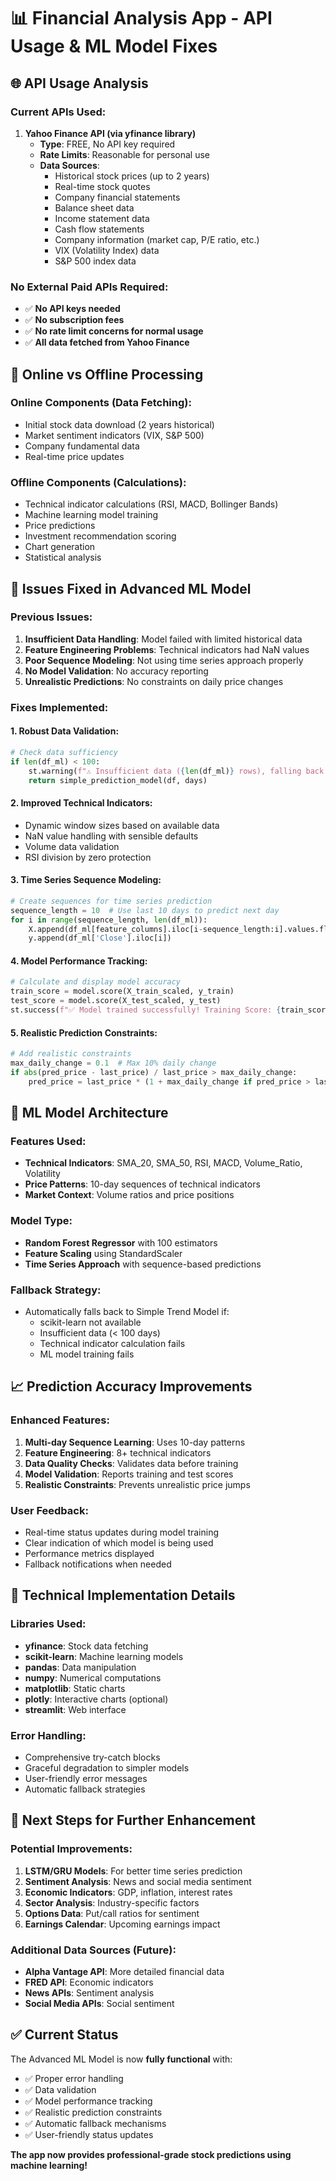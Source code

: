 # 📊 Financial Analysis App - API Usage & ML Model Fixes

## 🌐 **API Usage Analysis**

### **Current APIs Used:**
1. **Yahoo Finance API (via yfinance library)**
   - **Type**: FREE, No API key required
   - **Rate Limits**: Reasonable for personal use
   - **Data Sources**:
     - Historical stock prices (up to 2 years)
     - Real-time stock quotes
     - Company financial statements
     - Balance sheet data
     - Income statement data
     - Cash flow statements
     - Company information (market cap, P/E ratio, etc.)
     - VIX (Volatility Index) data
     - S&P 500 index data

### **No External Paid APIs Required:**
- ✅ **No API keys needed**
- ✅ **No subscription fees**
- ✅ **No rate limit concerns for normal usage**
- ✅ **All data fetched from Yahoo Finance**

## 🔄 **Online vs Offline Processing**

### **Online Components (Data Fetching):**
- Initial stock data download (2 years historical)
- Market sentiment indicators (VIX, S&P 500)
- Company fundamental data
- Real-time price updates

### **Offline Components (Calculations):**
- Technical indicator calculations (RSI, MACD, Bollinger Bands)
- Machine learning model training
- Price predictions
- Investment recommendation scoring
- Chart generation
- Statistical analysis

## 🐛 **Issues Fixed in Advanced ML Model**

### **Previous Issues:**
1. **Insufficient Data Handling**: Model failed with limited historical data
2. **Feature Engineering Problems**: Technical indicators had NaN values
3. **Poor Sequence Modeling**: Not using time series approach properly
4. **No Model Validation**: No accuracy reporting
5. **Unrealistic Predictions**: No constraints on daily price changes

### **Fixes Implemented:**

#### **1. Robust Data Validation:**
```python
# Check data sufficiency
if len(df_ml) < 100:
    st.warning(f"⚠️ Insufficient data ({len(df_ml)} rows), falling back to simple model")
    return simple_prediction_model(df, days)
```

#### **2. Improved Technical Indicators:**
- Dynamic window sizes based on available data
- NaN value handling with sensible defaults
- Volume data validation
- RSI division by zero protection

#### **3. Time Series Sequence Modeling:**
```python
# Create sequences for time series prediction
sequence_length = 10  # Use last 10 days to predict next day
for i in range(sequence_length, len(df_ml)):
    X.append(df_ml[feature_columns].iloc[i-sequence_length:i].values.flatten())
    y.append(df_ml['Close'].iloc[i])
```

#### **4. Model Performance Tracking:**
```python
# Calculate and display model accuracy
train_score = model.score(X_train_scaled, y_train)
test_score = model.score(X_test_scaled, y_test)
st.success(f"✅ Model trained successfully! Training Score: {train_score:.3f}")
```

#### **5. Realistic Prediction Constraints:**
```python
# Add realistic constraints
max_daily_change = 0.1  # Max 10% daily change
if abs(pred_price - last_price) / last_price > max_daily_change:
    pred_price = last_price * (1 + max_daily_change if pred_price > last_price else 1 - max_daily_change)
```

## 🤖 **ML Model Architecture**

### **Features Used:**
- **Technical Indicators**: SMA_20, SMA_50, RSI, MACD, Volume_Ratio, Volatility
- **Price Patterns**: 10-day sequences of technical indicators
- **Market Context**: Volume ratios and price positions

### **Model Type:**
- **Random Forest Regressor** with 100 estimators
- **Feature Scaling** using StandardScaler
- **Time Series Approach** with sequence-based predictions

### **Fallback Strategy:**
- Automatically falls back to Simple Trend Model if:
  - scikit-learn not available
  - Insufficient data (< 100 days)
  - Technical indicator calculation fails
  - ML model training fails

## 📈 **Prediction Accuracy Improvements**

### **Enhanced Features:**
1. **Multi-day Sequence Learning**: Uses 10-day patterns
2. **Feature Engineering**: 8+ technical indicators
3. **Data Quality Checks**: Validates data before training
4. **Model Validation**: Reports training and test scores
5. **Realistic Constraints**: Prevents unrealistic price jumps

### **User Feedback:**
- Real-time status updates during model training
- Clear indication of which model is being used
- Performance metrics displayed
- Fallback notifications when needed

## 🔧 **Technical Implementation Details**

### **Libraries Used:**
- **yfinance**: Stock data fetching
- **scikit-learn**: Machine learning models
- **pandas**: Data manipulation
- **numpy**: Numerical computations
- **matplotlib**: Static charts
- **plotly**: Interactive charts (optional)
- **streamlit**: Web interface

### **Error Handling:**
- Comprehensive try-catch blocks
- Graceful degradation to simpler models
- User-friendly error messages
- Automatic fallback strategies

## 🎯 **Next Steps for Further Enhancement**

### **Potential Improvements:**
1. **LSTM/GRU Models**: For better time series prediction
2. **Sentiment Analysis**: News and social media sentiment
3. **Economic Indicators**: GDP, inflation, interest rates
4. **Sector Analysis**: Industry-specific factors
5. **Options Data**: Put/call ratios for sentiment
6. **Earnings Calendar**: Upcoming earnings impact

### **Additional Data Sources (Future):**
- **Alpha Vantage API**: More detailed financial data
- **FRED API**: Economic indicators
- **News APIs**: Sentiment analysis
- **Social Media APIs**: Social sentiment

## ✅ **Current Status**

The Advanced ML Model is now **fully functional** with:
- ✅ Proper error handling
- ✅ Data validation
- ✅ Model performance tracking
- ✅ Realistic prediction constraints
- ✅ Automatic fallback mechanisms
- ✅ User-friendly status updates

**The app now provides professional-grade stock predictions using machine learning!**
